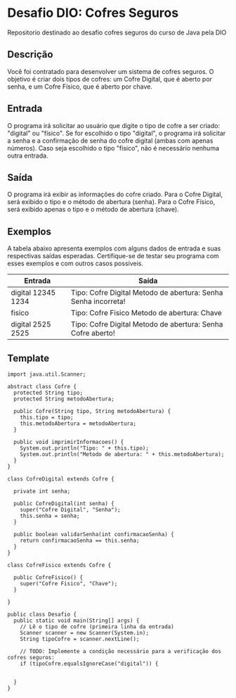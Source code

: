 # Desafio DIO: Cofres Seguros
Repositorio destinado ao desafio cofres seguros do curso de Java pela DIO

## Descrição
Você foi contratado para desenvolver um sistema de cofres seguros. O objetivo é criar dois tipos de cofres: um Cofre Digital, que é aberto por senha, e um Cofre Físico, que é aberto por chave.

## Entrada
O programa irá solicitar ao usuário que digite o tipo de cofre a ser criado: "digital" ou "físico". Se for escolhido o tipo "digital", o programa irá solicitar a senha e a confirmação de senha do cofre digital (ambas com apenas números). Caso seja escolhido o tipo "físico", não é necessário nenhuma outra entrada.

## Saída
O programa irá exibir as informações do cofre criado. Para o Cofre Digital, será exibido o tipo e o método de abertura (senha). Para o Cofre Físico, será exibido apenas o tipo e o método de abertura (chave).

## Exemplos
A tabela abaixo apresenta exemplos com alguns dados de entrada e suas respectivas saídas esperadas. Certifique-se de testar seu programa com esses exemplos e com outros casos possíveis.

|Entrada|	Saída|
|---|---|
|digital 12345 1234|Tipo: Cofre Digital Metodo de abertura: Senha Senha incorreta!|
|fisico|Tipo: Cofre Fisico Metodo de abertura: Chave |
|digital 2525 2525|Tipo: Cofre Digital Metodo de abertura: Senha Cofre aberto!|

## Template
```
import java.util.Scanner;

abstract class Cofre {
  protected String tipo;
  protected String metodoAbertura;

  public Cofre(String tipo, String metodoAbertura) {
    this.tipo = tipo;
    this.metodoAbertura = metodoAbertura;
  }

  public void imprimirInformacoes() {
    System.out.println("Tipo: " + this.tipo);
    System.out.println("Metodo de abertura: " + this.metodoAbertura);
  }
}

class CofreDigital extends Cofre {

  private int senha;

  public CofreDigital(int senha) {
    super("Cofre Digital", "Senha");
    this.senha = senha;
  }

  public boolean validarSenha(int confirmacaoSenha) {
    return confirmacaoSenha == this.senha;
  }
}

class CofreFisico extends Cofre {

  public CofreFisico() {
    super("Cofre Fisico", "Chave");
  }

}

public class Desafio {
  public static void main(String[] args) {
    // Lê o tipo de cofre (primeira linha da entrada)
    Scanner scanner = new Scanner(System.in);
    String tipoCofre = scanner.nextLine();
    
    // TODO: Implemente a condição necessário para a verificação dos cofres seguros:
    if (tipoCofre.equalsIgnoreCase("digital")) {
    

  }
}
```